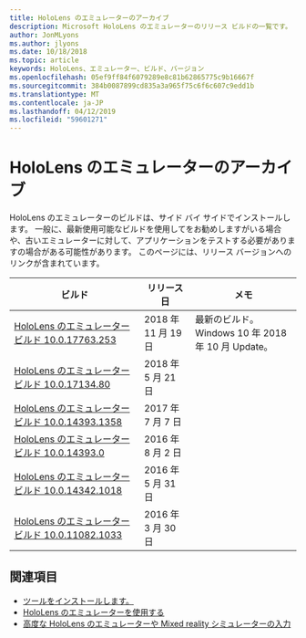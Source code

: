 ```yaml
---
title: HoloLens のエミュレーターのアーカイブ
description: Microsoft HoloLens のエミュレーターのリリース ビルドの一覧です。
author: JonMLyons
ms.author: jlyons
ms.date: 10/18/2018
ms.topic: article
keywords: HoloLens、エミュレーター、ビルド、バージョン
ms.openlocfilehash: 05ef9ff84f6079289e8c81b62865775c9b16667f
ms.sourcegitcommit: 384b0087899cd835a3a965f75c6f6c607c9edd1b
ms.translationtype: MT
ms.contentlocale: ja-JP
ms.lasthandoff: 04/12/2019
ms.locfileid: "59601271"
---
```

# <a name="hololens-emulator-archive"></a>HoloLens のエミュレーターのアーカイブ

HoloLens のエミュレーターのビルドは、サイド バイ サイドでインストールします。 一般に、最新使用可能なビルドを使用してをお勧めしますがいる場合や、古いエミュレーターに対して、アプリケーションをテストする必要がありますの場合がある可能性があります。 このページには、リリース バージョンへのリンクが含まれています。

|  ビルド |  リリース日 |  メモ | 
|----------|----------|----------|
|  [HoloLens のエミュレーター ビルド 10.0.17763.253](https://go.microsoft.com/fwlink/?linkid=2065980) | 2018 年 11 月 19 日 | 最新のビルド。 Windows 10 年 2018年 10 月 Update。 |
|  [HoloLens のエミュレーター ビルド 10.0.17134.80](https://go.microsoft.com/fwlink/?linkid=874531) | 2018 年 5 月 21 日 | 
|  [HoloLens のエミュレーター ビルド 10.0.14393.1358](https://go.microsoft.com/fwlink/?linkid=852626) |  2017 年 7 月 7 日 |
|  [HoloLens のエミュレーター ビルド 10.0.14393.0](http://go.microsoft.com/fwlink/?LinkID=823018) |  2016 年 8 月 2 日 |
|  [HoloLens のエミュレーター ビルド 10.0.14342.1018](http://go.microsoft.com/fwlink/?LinkID=823018) |  2016 年 5 月 31 日 |
|  [HoloLens のエミュレーター ビルド 10.0.11082.1033](http://go.microsoft.com/fwlink/?LinkID=724053) |  2016 年 3 月 30 日 |

## <a name="see-also"></a>関連項目
* [ツールをインストールします。](install-the-tools.md)
* [HoloLens のエミュレーターを使用する](using-the-hololens-emulator.md)
* [高度な HoloLens のエミュレーターや Mixed reality シミュレーターの入力](advanced-hololens-emulator-and-mixed-reality-simulator-input.md)
